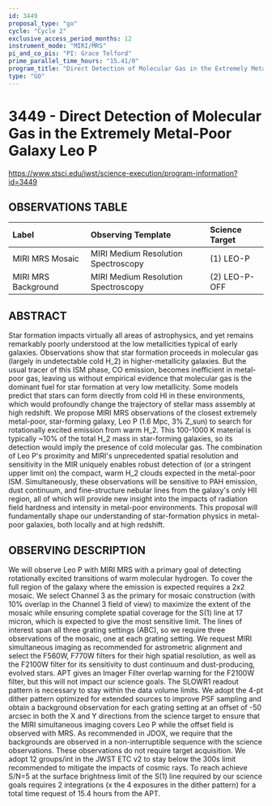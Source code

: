 ```yaml
---
id: 3449
proposal_type: "go"
cycle: "Cycle 2"
exclusive_access_period_months: 12
instrument_mode: "MIRI/MRS"
pi_and_co_pis: "PI: Grace Telford"
prime_parallel_time_hours: "15.41/0"
program_title: "Direct Detection of Molecular Gas in the Extremely Metal-Poor Galaxy Leo P"
type: "GO"
---
```

# 3449 - Direct Detection of Molecular Gas in the Extremely Metal-Poor Galaxy Leo P
https://www.stsci.edu/jwst/science-execution/program-information?id=3449
## OBSERVATIONS TABLE
| Label                  | Observing Template                 | Science Target |
| :--------------------- | :--------------------------------- | :------------- |
| MIRI MRS Mosaic        | MIRI Medium Resolution Spectroscopy | (1) LEO-P      |
| MIRI MRS Background    | MIRI Medium Resolution Spectroscopy | (2) LEO-P-OFF  |

## ABSTRACT

Star formation impacts virtually all areas of astrophysics, and yet remains remarkably poorly understood at the low metallicities typical of early galaxies. Observations show that star formation proceeds in molecular gas (largely in undetectable cold H_2) in higher-metallicity galaxies. But the usual tracer of this ISM phase, CO emission, becomes inefficient in metal-poor gas, leaving us without empirical evidence that molecular gas is the dominant fuel for star formation at very low metallicity. Some models predict that stars can form directly from cold HI in these environments, which would profoundly change the trajectory of stellar mass assembly at high redshift.
We propose MIRI MRS observations of the closest extremely metal-poor, star-forming galaxy, Leo P (1.6 Mpc, 3% Z_sun) to search for rotationally excited emission from warm H_2. This 100-1000 K material is typically ~10% of the total H_2 mass in star-forming galaxies, so its detection would imply the presence of cold molecular gas. The combination of Leo P's proximity and MIRI's unprecedented spatial resolution and sensitivity in the MIR uniquely enables robust detection of (or a stringent upper limit on) the compact, warm H_2 clouds expected in the metal-poor ISM. Simultaneously, these observations will be sensitive to PAH emission, dust continuum, and fine-structure nebular lines from the galaxy's only HII region, all of which will provide new insight into the impacts of radiation field hardness and intensity in metal-poor environments. This proposal will fundamentally shape our understanding of star-formation physics in metal-poor galaxies, both locally and at high redshift.

## OBSERVING DESCRIPTION

We will observe Leo P with MIRI MRS with a primary goal of detecting rotationally excited transitions of warm molecular hydrogen. To cover the full region of the galaxy where the emission is expected requires a 2x2 mosaic. We select Channel 3 as the primary for mosaic construction (with 10% overlap in the Channel 3 field of view) to maximize the extent of the mosaic while ensuring complete spatial coverage for the S(1) line at 17 micron, which is expected to give the most sensitive limit. The lines of interest span all three grating settings (ABC), so we require three observations of the mosaic, one at each grating setting. We request MIRI simultaneous imaging as recommended for astrometric alignment and select the F560W, F770W filters for their high spatial resolution, as well as the F2100W filter for its sensitivity to dust continuum and dust-producing, evolved stars. APT gives an Imager Filter overlap warning for the F2100W filter, but this will not impact our science goals. The SLOWR1 readout pattern is necessary to stay within the data volume limits. We adopt the 4-pt dither pattern optimized for extended sources to improve PSF sampling and obtain a background observation for each grating setting at an offset of -50 arcsec in both the X and Y directions from the science target to ensure that the MIRI simultaneous imaging covers Leo P while the offset field is observed with MRS. As recommended in JDOX, we require that the backgrounds are observed in a non-interruptible sequence with the science observations. These observations do not require target acquisition. We adopt 12 groups/int in the JWST ETC v2 to stay below the 300s limit recommended to mitigate the impacts of cosmic rays. To reach achieve S/N=5 at the surface brightness limit of the S(1) line required by our science goals requires 2 integrations (x the 4 exposures in the dither pattern) for a total time request of 15.4 hours from the APT.